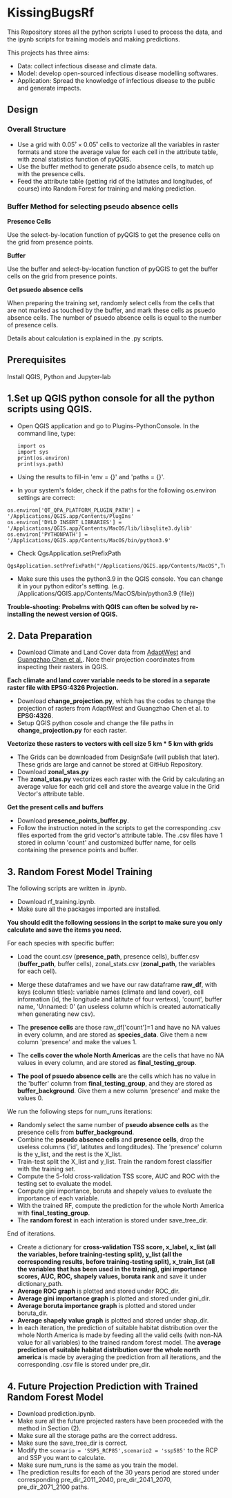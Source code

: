 # KissingBugsRf


This Repository stores all the python scripts I used to process the data, and the ipynb scripts for training models and making predictions.

This projects has three aims:


* Data: collect infectious disease and climate data.
* Model: develop open-sourced infectious disease modelling softwares.
* Application: Spread the knowledge of infectious disease to the public and generate impacts.


## Design

### Overall Structure
* Use a grid with $0.05˚\times0.05˚$ cells to vectorize all the variables in raster formats and store the average value for each cell in the attribute table, with zonal statistics function of pyQGIS.
* Use the buffer method to generate psudo absence cells, to match up with the presence cells.
* Feed the attribute table (getting rid of the latitutes and longitudes, of course) into Random Forest for training and making prediction.

### Buffer Method for selecting pseudo absence cells


**Presence Cells**


Use the select-by-location function of pyQGIS to get the presence cells on the grid from presence points.


**Buffer**


Use the buffer and select-by-location function of pyQGIS to get the buffer cells on the grid from presence points.


**Get psuedo absence cells**



When preparing the training set, randomly select cells from the cells that are not marked as touched by the buffer, and mark these cells as psuedo absence cells. The number of psuedo absence cells is equal to the number of presence cells.


Details about calculation is explained in the .py scripts.




## Prerequisites

Install QGIS, Python and Jupyter-lab

## 1.Set up QGIS python console for all the python scripts using QGIS.

* Open QGIS application and go to Plugins-PythonConsole. In the command line, type:


    ```
    import os
    import sys
    print(os.environ)
    print(sys.path)
    ```
    
* Using the results to fill-in 'env = {}' and 'paths = {}'.

* In your system's folder, check if the paths for the following os.environ settings are correct:
```
os.environ['QT_QPA_PLATFORM_PLUGIN_PATH'] = '/Applications/QGIS.app/Contents/PlugIns'
os.environ['DYLD_INSERT_LIBRARIES'] = '/Applications/QGIS.app/Contents/MacOS/lib/libsqlite3.dylib'
os.environ['PYTHONPATH'] = '/Applications/QGIS.app/Contents/MacOS/bin/python3.9'
```


* Check QgsApplication.setPrefixPath

```
QgsApplication.setPrefixPath("/Applications/QGIS.app/Contents/MacOS",True)
```

* Make sure this uses the python3.9 in the QGIS console. You can change it in your python editor's setting.
(e.g. /Applications/QGIS.app/Contents/MacOS/bin/python3.9 {file})

**Trouble-shooting: Probelms with QGIS can often be solved by re-installing the newest version of QGIS.**


## 2. Data Preparation

* Download Climate and Land Cover data from [AdaptWest](https://adaptwest.databasin.org) and [Guangzhao Chen et al.](https://zenodo.org/record/4584775#.Y-KIMy9w1QL). Note their projection coordinates from inspecting their rasters in QGIS.

**Each climate and land cover variable needs to be stored in a separate raster file with EPSG:4326 Projection.**

* Download **change_projection.py**, which has the codes to change the projection of rasters from AdaptWest and Guangzhao Chen et al. to **EPSG:4326**.
* Setup QGIS python cosole and change the file paths in **change_projection.py** for each raster.

**Vectorize these rasters to vectors with cell size 5 km * 5 km with grids**

* The Grids can be downloaded from DesignSafe (will publish that later). These grids are large and cannot be stored at GitHub Repository.
* Download **zonal_stas.py**
* The **zonal_stas.py** vectorizes each raster with the Grid by calculating an average value for each grid cell and store the avearge value in the Grid Vector's attribute table.


**Get the present cells and buffers**

* Download **presence_points_buffer.py**.
* Follow the instruction noted in the scripts to get the corresponding .csv files exported from the grid vector's attribute table. The .csv files have 1 stored in column 'count' and customized buffer name, for cells containing the presence points and buffer.


## 3. Random Forest Model Training


The following scripts are written in .ipynb.

* Download rf_training.ipynb.
* Make sure all the packages imported are installed.



**You should edit the following sessions in the script to make sure you only calculate and save the items you need.**

For each species with specific buffer:

* Load the count.csv (**presence_path**, presence cells), buffer.csv (**buffer_path**, buffer cells), zonal_stats.csv (**zonal_path**, the variables for each cell).
* Merge these dataframes and we have our raw dataframe **raw_df**, with keys (column titles): variable names (climate and land cover), cell information (id, the longitude and latitute of four vertexs), 'count', buffer name, 'Unnamed: 0' (an useless column which is created automatically when generating new csv).

* The **presence cells** are those raw_df['count']=1 and have no NA values in every column, and are stored as **species_data**. Give them a new column 'presence' and make the values 1.
* The **cells cover the whole North Americas** are the cells that have no NA values in every column, and are stored as **final_testing_group**.
* **The pool of psuedo absence cells** are the cells which has no value in the 'buffer' column from **final_testing_group**, and they are stored as **buffer_background**. Give them a new column 'presence' and make the values 0.



We run the following steps for num_runs iterations:
* Randomly select the same number of **pseudo absence cells** as the presence cells from **buffer_background**.
* Combine the **pseudo absence cells** and **presence cells**, drop the useless columns ('id', latitutes and longditudes). The 'presence' column is the y_list, and the rest is the X_list.
* Train-test split the X_list and y_list. Train the random forest classifier with the training set.
* Compute the 5-fold cross-validation TSS score, AUC and ROC with the testing set to evaluate the model.
* Compute gini importance, boruta and shapely values to evaluate the importance of each variable.
* With the trained RF, compute the prediction for the whole North America with **final_testing_group**.
* The **random forest** in each interation is stored under save_tree_dir.

End of iterations.

* Create a dictionary for **cross-validation TSS score, x_label, x_list (all the variables, before training-testing split), y_list (all the corresponding results, before training-testing split), x_train_list (all the variables that has been used in the training), gini importance scores, AUC, ROC, shapely values, boruta rank** and save it under dictionary_path.
* **Average ROC graph** is plotted and stored under ROC_dir.
* **Average gini importance graph** is plotted and stored under gini_dir.
* **Average boruta importance graph** is plotted and stored under boruta_dir.
* **Average shapely value graph** is plotted and stored under shap_dir.
* In each iteration, the prediction of suitable habitat distribution over the whole North America is made by feeding all the valid cells (with non-NA value for all variables) to the trained random forest model. The **average prediction of suitable habitat distribution over the whole north america** is made by averaging the prediction from all iterations, and the corresponding .csv file is stored under pre_dir.

## 4. Future Projection Prediction with Trained Random Forest Model


* Download prediction.ipynb.
* Make sure all the future projected rasters have been proceeded with the method in Section (2).
* Make sure all the storage paths are the correct address.
* Make sure the save_tree_dir is correct.
* Modify the ```scenario = 'SSP5_RCP85',scenario2 = 'ssp585'``` to the RCP and SSP you want to calculate.
* Make sure num_runs is the same as you train the model.
* The prediction results for each of the 30 years period are stored under corresponding pre_dir_2011_2040, pre_dir_2041_2070, pre_dir_2071_2100 paths.
